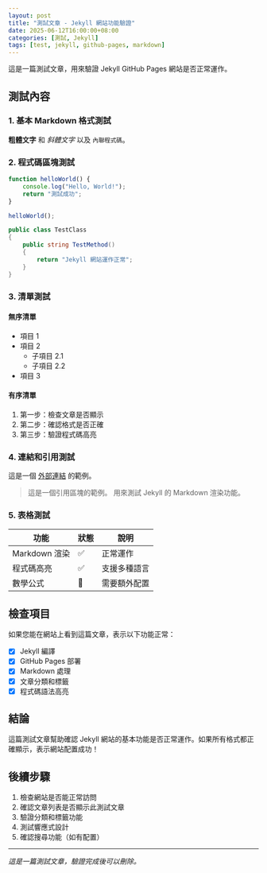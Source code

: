 ```yaml
---
layout: post
title: "測試文章 - Jekyll 網站功能驗證"
date: 2025-06-12T16:00:00+08:00
categories: [測試, Jekyll]
tags: [test, jekyll, github-pages, markdown]
---
```


這是一篇測試文章，用來驗證 Jekyll GitHub Pages 網站是否正常運作。

## 測試內容

### 1. 基本 Markdown 格式測試

**粗體文字** 和 *斜體文字* 以及 `內聯程式碼`。

### 2. 程式碼區塊測試

```javascript
function helloWorld() {
    console.log("Hello, World!");
    return "測試成功";
}

helloWorld();
```

```csharp
public class TestClass
{
    public string TestMethod()
    {
        return "Jekyll 網站運作正常";
    }
}
```

### 3. 清單測試

#### 無序清單
- 項目 1
- 項目 2
  - 子項目 2.1
  - 子項目 2.2
- 項目 3

#### 有序清單
1. 第一步：檢查文章是否顯示
2. 第二步：確認格式是否正確
3. 第三步：驗證程式碼高亮

### 4. 連結和引用測試

這是一個 [外部連結](https://github.com) 的範例。

> 這是一個引用區塊的範例。
> 用來測試 Jekyll 的 Markdown 渲染功能。

### 5. 表格測試

| 功能 | 狀態 | 說明 |
|------|------|------|
| Markdown 渲染 | ✅ | 正常運作 |
| 程式碼高亮 | ✅ | 支援多種語言 |
| 數學公式 | 📝 | 需要額外配置 |

## 檢查項目

如果您能在網站上看到這篇文章，表示以下功能正常：

- [x] Jekyll 編譯
- [x] GitHub Pages 部署
- [x] Markdown 處理
- [x] 文章分類和標籤
- [x] 程式碼語法高亮

## 結論

這篇測試文章幫助確認 Jekyll 網站的基本功能是否正常運作。如果所有格式都正確顯示，表示網站配置成功！

## 後續步驟

1. 檢查網站是否能正常訪問
2. 確認文章列表是否顯示此測試文章
3. 驗證分類和標籤功能
4. 測試響應式設計
5. 確認搜尋功能（如有配置）

---

*這是一篇測試文章，驗證完成後可以刪除。*
